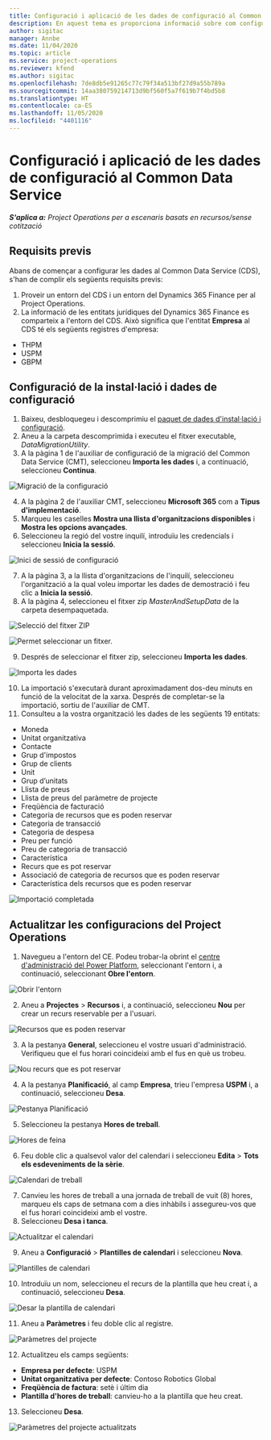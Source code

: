 ```yaml
---
title: Configuració i aplicació de les dades de configuració al Common Data Service
description: En aquest tema es proporciona informació sobre com configurar i aplicar les dades de configuració al Project Operations.
author: sigitac
manager: Annbe
ms.date: 11/04/2020
ms.topic: article
ms.service: project-operations
ms.reviewer: kfend
ms.author: sigitac
ms.openlocfilehash: 7de8db5e91265c77c79f34a513bf27d9a55b789a
ms.sourcegitcommit: 14aa380759214713d9bf560f5a7f619b7f4bd5b8
ms.translationtype: HT
ms.contentlocale: ca-ES
ms.lasthandoff: 11/05/2020
ms.locfileid: "4401116"
---
```

# <a name="set-up-and-apply-configuration-data-in-the-common-data-service"></a>Configuració i aplicació de les dades de configuració al Common Data Service 

_**S'aplica a:** Project Operations per a escenaris basats en recursos/sense cotització_

## <a name="prerequisites"></a>Requisits previs

Abans de començar a configurar les dades al Common Data Service (CDS), s'han de complir els següents requisits previs:

1.  Proveir un entorn del CDS i un entorn del Dynamics 365 Finance per al Project Operations.
2.  La informació de les entitats jurídiques del Dynamics 365 Finance es comparteix a l'entorn del CDS. Això significa que l'entitat **Empresa** al CDS té els següents registres d'empresa:
  - THPM
  - USPM
  - GBPM

## <a name="install-setup-and-configuration-data"></a>Configuració de la instal·lació i dades de configuració

1. Baixeu, desbloquegeu i descomprimiu el [paquet de dades d'instal·lació i configuració](https://download.microsoft.com/download/1/3/4/1349369c-6209-42b7-b3b4-5be0e67cacd8/ProjOpsSampleSetupData-%20Integrated%20UR1.zip).
2. Aneu a la carpeta descomprimida i executeu el fitxer executable, *DataMigrationUtility*.
3. A la pàgina 1 de l'auxiliar de configuració de la migració del Common Data Service (CMT), seleccioneu **Importa les dades** i, a continuació, seleccioneu **Continua**.

![Migració de la configuració](./media/1ConfigurationMigration.png)

4. A la pàgina 2 de l'auxiliar CMT, seleccioneu **Microsoft 365** com a **Tipus d'implementació**.
5. Marqueu les caselles **Mostra una llista d'organitzacions disponibles** i **Mostra les opcions avançades**.
6. Seleccioneu la regió del vostre inquilí, introduïu les credencials i seleccioneu **Inicia la sessió**.

![Inici de sessió de configuració](./media/2ConfigurationSignin.png)

7. A la pàgina 3, a la llista d'organitzacions de l'inquilí, seleccioneu l'organització a la qual voleu importar les dades de demostració i feu clic a **Inicia la sessió**.
8. A la pàgina 4, seleccioneu el fitxer zip *MasterAndSetupData* de la carpeta desempaquetada.

![Selecció del fitxer ZIP](./media/3ZipFile.png)

![Permet seleccionar un fitxer.](./media/4SelectAFile.png)

9. Després de seleccionar el fitxer zip, seleccioneu **Importa les dades**.

![Importa les dades](./media/5ImportData.png)

10. La importació s'executarà durant aproximadament dos-deu minuts en funció de la velocitat de la xarxa. Després de completar-se la importació, sortiu de l'auxiliar de CMT. 
11. Consulteu a la vostra organització les dades de les següents 19 entitats:

  - Moneda
  - Unitat organitzativa
  - Contacte
  - Grup d'impostos
  - Grup de clients
  - Unit
  - Grup d’unitats
  - Llista de preus
  - Llista de preus del paràmetre de projecte
  - Freqüència de facturació
  - Categoria de recursos que es poden reservar
  - Categoria de transacció
  - Categoria de despesa
  - Preu per funció
  - Preu de categoria de transacció
  - Característica
  - Recurs que es pot reservar
  - Associació de categoria de recursos que es poden reservar
  - Característica dels recursos que es poden reservar

![Importació completada](./media/6CompleteImport.png)

## <a name="update-project-operations-configurations"></a>Actualitzar les configuracions del Project Operations

1. Navegueu a l'entorn del CE. Podeu trobar-la obrint el [centre d'administració del Power Platform](https://admin.powerplatform.microsoft.com/environments), seleccionant l'entorn i, a continuació, seleccionant **Obre l'entorn**. 

![Obrir l'entorn](./media/7OpenEnvironment.png)

2. Aneu a **Projectes** > **Recursos** i, a continuació, seleccioneu **Nou** per crear un recurs reservable per a l'usuari.

![Recursos que es poden reservar](./media/8BookableResources.png)

3. A la pestanya **General**, seleccioneu el vostre usuari d'administració. Verifiqueu que el fus horari coincideixi amb el fus en què us trobeu. 

![Nou recurs que es pot reservar](./media/9NewBookableResource.png)

4. A la pestanya **Planificació**, al camp **Empresa**, trieu l'empresa **USPM** i, a continuació, seleccioneu **Desa**. 

![Pestanya Planificació](./media/10SchedulingTab.png)

5. Seleccioneu la pestanya **Hores de treball**.  

![Hores de feina](./media/11WorkHours.png)

6. Feu doble clic a qualsevol valor del calendari i seleccioneu **Edita** > **Tots els esdeveniments de la sèrie**. 

![Calendari de treball](./media/12WorkCalendar.png)

7. Canvieu les hores de treball a una jornada de treball de vuit (8) hores, marqueu els caps de setmana com a dies inhàbils i assegureu-vos que el fus horari coincideixi amb el vostre. 
8. Seleccioneu **Desa i tanca**.

![Actualitzar el calendari](./media/13UpdateCalendar.png)

9. Aneu a **Configuració** > **Plantilles de calendari** i seleccioneu **Nova**.
 
 ![Plantilles de calendari](./media/14CalendarTemplates.png)
 
 10. Introduïu un nom, seleccioneu el recurs de la plantilla que heu creat i, a continuació, seleccioneu **Desa**. 
 
 ![Desar la plantilla de calendari](./media/15SaveCalendarTemplate.png)
 
 11. Aneu a **Paràmetres** i feu doble clic al registre. 
 
 ![Paràmetres del projecte](./media/16ProjectParameters.png)
 
12. Actualitzeu els camps següents:

 - **Empresa per defecte**: USPM
 - **Unitat organitzativa per defecte**: Contoso Robotics Global
 - **Freqüència de factura**: setè i últim dia
 - **Plantilla d'hores de treball**: canvieu-ho a la plantilla que heu creat.

13. Seleccioneu **Desa**. 

![Paràmetres del projecte actualitzats](./media/17UpdatedProjectParameters.png)
